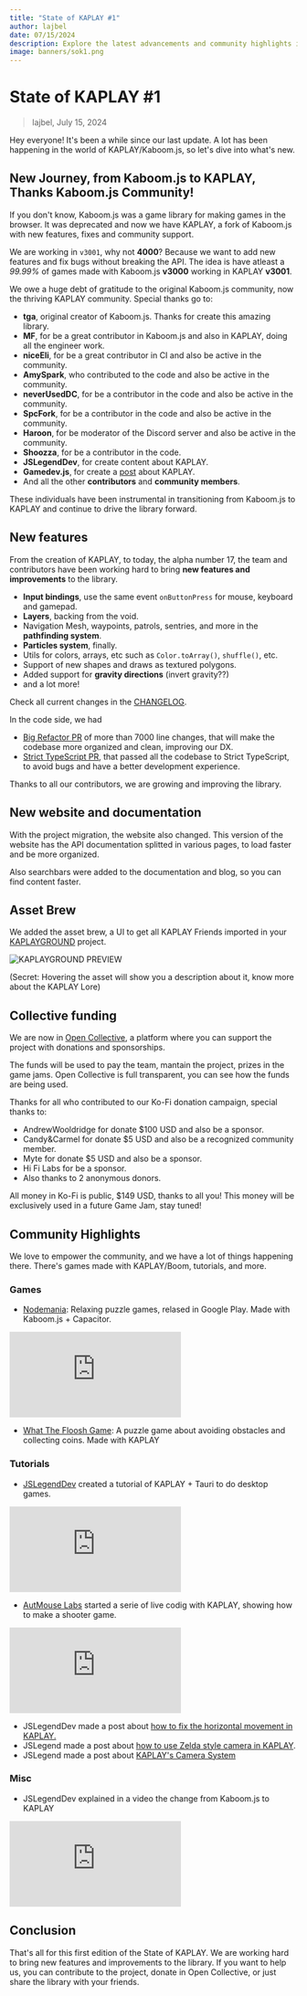 ```yaml
---
title: "State of KAPLAY #1"
author: lajbel
date: 07/15/2024
description: Explore the latest advancements and community highlights in KAPLAY, the successor to Kaboom.js. Discover new features, contributors, and more!
image: banners/sok1.png
---
```


# State of KAPLAY #1

> lajbel, July 15, 2024

Hey everyone! It's been a while since our last update. A lot has been happening
in the world of KAPLAY/Kaboom.js, so let's dive into what's new.

## New Journey, from Kaboom.js to KAPLAY, Thanks Kaboom.js Community!

If you don't know, Kaboom.js was a game library for making games in the browser.
It was deprecated and now we have KAPLAY, a fork of Kaboom.js with new features,
fixes and community support.

We are working in `v3001`, why not **4000**? Because we want to add new features
and fix bugs without breaking the API. The idea is have atleast a _99.99%_ of
games made with Kaboom.js **v3000** working in KAPLAY **v3001**.

We owe a huge debt of gratitude to the original Kaboom.js community, now the
thriving KAPLAY community. Special thanks go to:

-   **tga**, original creator of Kaboom.js. Thanks for create this amazing
    library.
-   **MF**, for be a great contributor in Kaboom.js and also in KAPLAY, doing all
    the engineer work.
-   **niceEli**, for be a great contributor in CI and also be active in the
    community.
-   **AmySpark**, who contributed to the code and also be active in the community.
-   **neverUsedDC**, for be a contributor in the code and also be active in the
    community.
-   **SpcFork**, for be a contributor in the code and also be active in the
    community.
-   **Haroon**, for be moderator of the Discord server and also be active in the
    community.
-   **Shoozza**, for be a contributor in the code.
-   **JSLegendDev**, for create content about KAPLAY.
-   **Gamedev.js**, for create a [post](https://gamedevjs.com/tools/kaplay/) about
    KAPLAY.
-   And all the other **contributors** and **community members**.

These individuals have been instrumental in transitioning from Kaboom.js to
KAPLAY and continue to drive the library forward.

## New features

From the creation of KAPLAY, to today, the alpha number 17, the team and
contributors have been working hard to bring **new features and improvements**
to the library.

-   **Input bindings**, use the same event `onButtonPress` for mouse, keyboard and
    gamepad.
-   **Layers**, backing from the void.
-   Navigation Mesh, waypoints, patrols, sentries, and more in the **pathfinding
    system**.
-   **Particles system**, finally.
-   Utils for colors, arrays, etc such as `Color.toArray()`, `shuffle()`, etc.
-   Support of new shapes and draws as textured polygons.
-   Added support for **gravity directions** (invert gravity??)
-   and a lot more!

Check all current changes in the [CHANGELOG](/changelog).

In the code side, we had

-   [Big Refactor PR](https://github.com/kaplayjs/kaplay/pull/258) of more than
    7000 line changes, that will make the codebase more organized and clean,
    improving our DX.
-   [Strict TypeScript PR](https://github.com/kaplayjs/kaplay/pull/232), that
    passed all the codebase to Strict TypeScript, to avoid bugs and have a better
    development experience.

Thanks to all our contributors, we are growing and improving the library.

## New website and documentation

With the project migration, the website also changed. This version of the
website has the API documentation splitted in various pages, to load faster and
be more organized.

Also searchbars were added to the documentation and blog, so you can find
content faster.

## Asset Brew

We added the asset brew, a UI to get all KAPLAY Friends imported in your
[KAPLAYGROUND](https://play.kaplayjs.com) project.

![KAPLAYGROUND PREVIEW](assets/image.png)

(Secret: Hovering the asset will show you a description about it, know more
about the KAPLAY Lore)

## Collective funding

We are now in [Open Collective](https://opencollective.com/kaplay), a platform
where you can support the project with donations and sponsorships.

The funds will be used to pay the team, mantain the project, prizes in the game
jams. Open Collective is full transparent, you can see how the funds are being
used.

Thanks for all who contributed to our Ko-Fi donation campaign, special thanks
to:

-   AndrewWooldridge for donate $100 USD and also be a sponsor.
-   Candy&Carmel for donate $5 USD and also be a recognized community member.
-   Myte for donate $5 USD and also be a sponsor.
-   Hi Fi Labs for be a sponsor.
-   Also thanks to 2 anonymous donors.

All money in Ko-Fi is public, $149 USD, thanks to all you! This money will be
exclusively used in a future Game Jam, stay tuned!

## Community Highlights

We love to empower the community, and we have a lot of things happening there.
There's games made with KAPLAY/Boom, tutorials, and more.

### Games

-   [Nodemania](https://play.google.com/store/apps/details?id=pl.solutech.nodemania1):
    Relaxing puzzle games, relased in Google Play. Made with Kaboom.js +
    Capacitor.

<iframe src="https://www.youtube.com/embed/m636OQnV-wY?si=d3TuX99_YZJAnWUS" title="YouTube video player" frameborder="0" allow="accelerometer; autoplay; clipboard-write; encrypted-media; gyroscope; picture-in-picture; web-share" referrerpolicy="strict-origin-when-cross-origin" allowfullscreen></iframe>

-   [What The Floosh Game](https://igorwastaken.itch.io/wtfl-game): A puzzle game
    about avoiding obstacles and collecting coins. Made with KAPLAY

### Tutorials

-   [JSLegendDev](https://www.youtube.com/@JSLegendDev) created a tutorial of
    KAPLAY + Tauri to do desktop games.

<iframe  src="https://www.youtube.com/embed/mbljv1EkrRQ?si=pocHEU0JBpPE8kFQ" title="YouTube video player" frameborder="0" allow="accelerometer; autoplay; clipboard-write; encrypted-media; gyroscope; picture-in-picture; web-share" referrerpolicy="strict-origin-when-cross-origin" allowfullscreen></iframe>

-   [AutMouse Labs](https://www.youtube.com/@AutMouseLabs) started a serie of live
    codig with KAPLAY, showing how to make a shooter game.

<iframe src="https://www.youtube.com/embed/rGV5Kd1zrcc?si=d2HaTWKtr61Qhv28" title="YouTube video player" frameborder="0" allow="accelerometer; autoplay; clipboard-write; encrypted-media; gyroscope; picture-in-picture; web-share" referrerpolicy="strict-origin-when-cross-origin" allowfullscreen></iframe>

-   JSLegendDev made a post about
    [how to fix the horizontal movement in KAPLAY.](https://open.substack.com/pub/jslegenddev/p/how-to-fix-diagonal-movement-in-2d?utm_campaign=post&utm_medium=web)
-   JSLegend made a post about
    [how to use Zelda style camera in KAPLAY](https://substack.com/home/post/p-146000454).
-   JSLegend made a post about
    [KAPLAY's Camera System](https://substack.com/home/post/p-145935418)

### Misc

-   JSLegendDev explained in a video the change from Kaboom.js to KAPLAY

<iframe src="https://www.youtube.com/embed/EBbcsu9OrgE?si=oLeArOXbx3huOEUH" title="YouTube video player" frameborder="0" allow="accelerometer; autoplay; clipboard-write; encrypted-media; gyroscope; picture-in-picture; web-share" referrerpolicy="strict-origin-when-cross-origin" allowfullscreen></iframe>

## Conclusion

That's all for this first edition of the State of KAPLAY. We are working hard to
bring new features and improvements to the library. If you want to help us, you
can contribute to the project, donate in Open Collective, or just share the
library with your friends.
